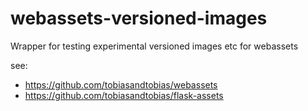 webassets-versioned-images
==========================

Wrapper for testing experimental versioned images etc for webassets

see:

* https://github.com/tobiasandtobias/webassets
* https://github.com/tobiasandtobias/flask-assets